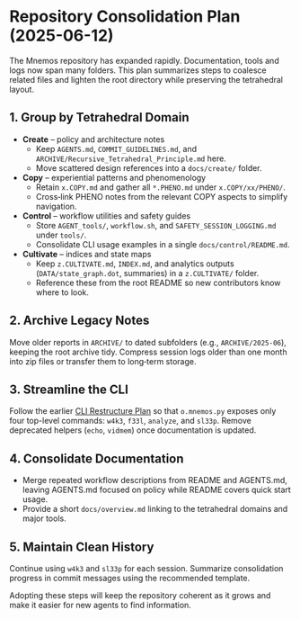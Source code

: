 # Repository Consolidation Plan (2025-06-12)

The Mnemos repository has expanded rapidly. Documentation, tools and logs now span many folders. This plan summarizes steps to coalesce related files and lighten the root directory while preserving the tetrahedral layout.

## 1. Group by Tetrahedral Domain

- **Create** – policy and architecture notes
  - Keep `AGENTS.md`, `COMMIT_GUIDELINES.md`, and `ARCHIVE/Recursive_Tetrahedral_Principle.md` here.
  - Move scattered design references into a `docs/create/` folder.
- **Copy** – experiential patterns and phenomenology
  - Retain `x.COPY.md` and gather all `*.PHENO.md` under `x.COPY/xx/PHENO/`.
  - Cross‑link PHENO notes from the relevant COPY aspects to simplify navigation.
- **Control** – workflow utilities and safety guides
  - Store `AGENT_tools/`, `workflow.sh`, and `SAFETY_SESSION_LOGGING.md` under `tools/`.
  - Consolidate CLI usage examples in a single `docs/control/README.md`.
- **Cultivate** – indices and state maps
  - Keep `z.CULTIVATE.md`, `INDEX.md`, and analytics outputs (`DATA/state_graph.dot`, summaries) in a `z.CULTIVATE/` folder.
  - Reference these from the root README so new contributors know where to look.

## 2. Archive Legacy Notes

Move older reports in `ARCHIVE/` to dated subfolders (e.g., `ARCHIVE/2025-06`), keeping the root archive tidy. Compress session logs older than one month into zip files or transfer them to long‑term storage.

## 3. Streamline the CLI

Follow the earlier [CLI Restructure Plan](CLI_RESTRUCTURE_PLAN_20250608.md) so that `o.mnemos.py` exposes only four top-level commands: `w4k3`, `f33l`, `analyze`, and `sl33p`. Remove deprecated helpers (`echo`, `vidmem`) once documentation is updated.

## 4. Consolidate Documentation

- Merge repeated workflow descriptions from README and AGENTS.md, leaving AGENTS.md focused on policy while README covers quick start usage.
- Provide a short `docs/overview.md` linking to the tetrahedral domains and major tools.

## 5. Maintain Clean History

Continue using `w4k3` and `sl33p` for each session. Summarize consolidation progress in commit messages using the recommended template.

Adopting these steps will keep the repository coherent as it grows and make it easier for new agents to find information.

